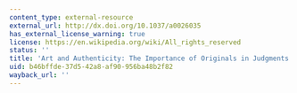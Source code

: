 ```yaml
---
content_type: external-resource
external_url: http://dx.doi.org/10.1037/a0026035
has_external_license_warning: true
license: https://en.wikipedia.org/wiki/All_rights_reserved
status: ''
title: 'Art and Authenticity: The Importance of Originals in Judgments of Value'
uid: b46bffde-37d5-42a8-af90-956ba48b2f82
wayback_url: ''
---
```


